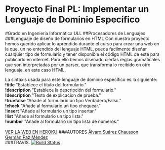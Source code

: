 # Proyecto Final PL: Implementar un Lenguaje de Dominio Específico
#Grado en Ingeniería Informática ULL
##Procesadores de Lenguajes
###Lenguaje de diseño de formularios en HTML
Con nuestro proyecto hemos querido aplicar lo aprendido durante el curso para crear una web en la 
que, un no entendido del lenguaje HTML, pueda facilmente diseñar cualquier tipo de formulario y tener
disponible el código HTML de este para publicarlo en internet.
Para ello hemos diseñado ciertas reglas gramáticales que son interpretadas por un parser, que transforma 
lo recibido en otro lenguaje, en este caso HTML.

La sintaxis usada para este lenguaje de dominio específico es la siguiente:
<br>
  <b>!title</b> "Establece el título del formulario."
  <br>
  <b>!description</b> "Establece la descripción del formulario."
  <br>
  <b>!description</b> "Texto de explicacion de prueba."
  <br>
  <b>!truefalse</b> "Añade al formulario un tipo Verdadero/Falso."
  <br>
  <b>!check</b> "Añade al formulario un tipo chequear."
  <br>
  <b>!insert</b> "Añade al formulario un tipo insertar."
  <br>
  <b>!list</b> "Añade al formulario un tipo lista."
  <br>
  <b>!number</b> "Añade al formulario un tipo lista de numeros."
<br>
<br>
<a href="http://plproyectoformulario.herokuapp.com/">VER LA WEB EN HEROKU</a>
###AUTORES
<a href="http://alu0100315462.github.io/">Álvaro Suárez Chausson</a>
<br>
<a href="http://gcpmendez.github.io/">Germán Paz Méndez</a>
<br>
###TRAVIS.
<a href='https://travis-ci.org/alu0100315462/pl_proyecto_formulario'>
<img src='https://travis-ci.org/alu0100315462/pl_proyecto_formulario.svg?branch=gh-pages' alt='Build Status' /></a>